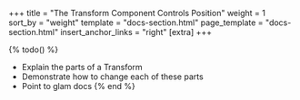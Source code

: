 +++
title = "The Transform Component Controls Position"
weight = 1
sort_by = "weight"
template = "docs-section.html"
page_template = "docs-section.html"
insert_anchor_links = "right"
[extra]
+++

{% todo() %}

* Explain the parts of a Transform
* Demonstrate how to change each of these parts
* Point to glam docs
{% end %}
